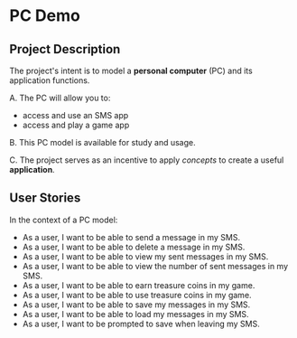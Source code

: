 # PC Demo 

## Project Description

The project's intent is to model a **personal computer** (PC) and its application functions.

A. The PC will allow you to:
- access and use an SMS app
- access and play a game app

B. This PC model is available for study and usage.

C. The project serves as an incentive to apply *concepts* to create a useful **application**.

## User Stories

In the context of a PC model:

- As a user, I want to be able to send a message in my SMS.
- As a user, I want to be able to delete a message in my SMS.
- As a user, I want to be able to view my sent messages in my SMS.
- As a user, I want to be able to view the number of sent messages in my SMS.
- As a user, I want to be able to earn treasure coins in my game.
- As a user, I want to be able to use treasure coins in my game.
- As a user, I want to be able to save my messages in my SMS.
- As a user, I want to be able to load my messages in my SMS.
- As a user, I want to be prompted to save when leaving my SMS.
